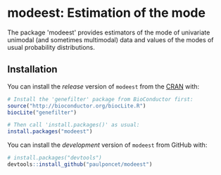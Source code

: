 # modeest: Estimation of the mode

The package 'modeest' provides estimators of the mode of univariate unimodal 
(and sometimes multimodal) data and values of the modes of usual probability 
distributions. 


## Installation

You can install the *release* version of `modeest` from the [CRAN](https://CRAN.R-project.org/package=modeest) with: 

```R
# Install the 'genefilter' package from BioConductor first: 
source("http://bioconductor.org/biocLite.R")
biocLite("genefilter")

# Then call 'install.packages()' as usual: 
install.packages("modeest")
```

You can install the *development* version of `modeest` from GitHub with:

```R
# install.packages("devtools")
devtools::install_github("paulponcet/modeest")
```
